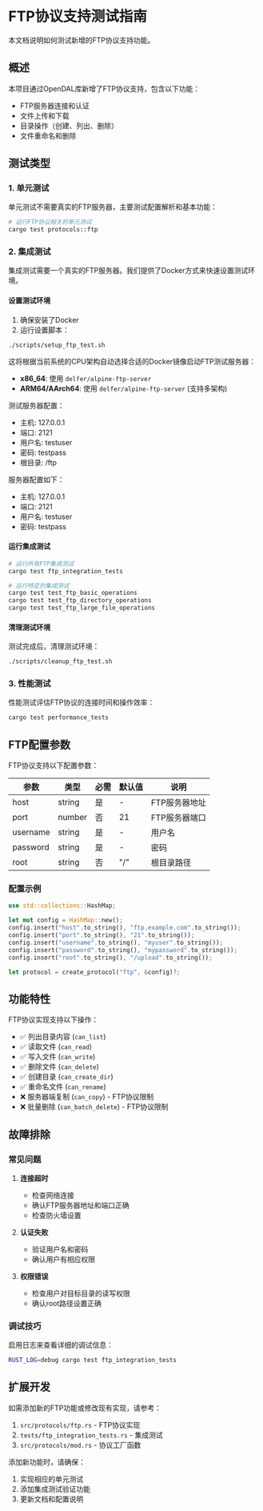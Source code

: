 # FTP协议支持测试指南

本文档说明如何测试新增的FTP协议支持功能。

## 概述

本项目通过OpenDAL库新增了FTP协议支持，包含以下功能：
- FTP服务器连接和认证
- 文件上传和下载
- 目录操作（创建、列出、删除）
- 文件重命名和删除

## 测试类型

### 1. 单元测试

单元测试不需要真实的FTP服务器，主要测试配置解析和基本功能：

```bash
# 运行FTP协议相关的单元测试
cargo test protocols::ftp
```

### 2. 集成测试

集成测试需要一个真实的FTP服务器。我们提供了Docker方式来快速设置测试环境。

#### 设置测试环境

1. 确保安装了Docker
2. 运行设置脚本：

```bash
./scripts/setup_ftp_test.sh
```

这将根据当前系统的CPU架构自动选择合适的Docker镜像启动FTP测试服务器：
- **x86_64**: 使用 `delfer/alpine-ftp-server`
- **ARM64/AArch64**: 使用 `delfer/alpine-ftp-server` (支持多架构)

测试服务器配置：
- 主机: 127.0.0.1
- 端口: 2121
- 用户名: testuser
- 密码: testpass
- 根目录: /ftp

服务器配置如下：
- 主机: 127.0.0.1
- 端口: 2121
- 用户名: testuser
- 密码: testpass

#### 运行集成测试

```bash
# 运行所有FTP集成测试
cargo test ftp_integration_tests

# 运行特定的集成测试
cargo test test_ftp_basic_operations
cargo test test_ftp_directory_operations
cargo test test_ftp_large_file_operations
```

#### 清理测试环境

测试完成后，清理测试环境：

```bash
./scripts/cleanup_ftp_test.sh
```

### 3. 性能测试

性能测试评估FTP协议的连接时间和操作效率：

```bash
cargo test performance_tests
```

## FTP配置参数

FTP协议支持以下配置参数：

| 参数 | 类型 | 必需 | 默认值 | 说明 |
|------|------|------|--------|------|
| host | string | 是 | - | FTP服务器地址 |
| port | number | 否 | 21 | FTP服务器端口 |
| username | string | 是 | - | 用户名 |
| password | string | 是 | - | 密码 |
| root | string | 否 | "/" | 根目录路径 |

### 配置示例

```rust
use std::collections::HashMap;

let mut config = HashMap::new();
config.insert("host".to_string(), "ftp.example.com".to_string());
config.insert("port".to_string(), "21".to_string());
config.insert("username".to_string(), "myuser".to_string());
config.insert("password".to_string(), "mypassword".to_string());
config.insert("root".to_string(), "/upload".to_string());

let protocol = create_protocol("ftp", &config)?;
```

## 功能特性

FTP协议实现支持以下操作：

- ✅ 列出目录内容 (`can_list`)
- ✅ 读取文件 (`can_read`)
- ✅ 写入文件 (`can_write`)
- ✅ 删除文件 (`can_delete`)
- ✅ 创建目录 (`can_create_dir`)
- ✅ 重命名文件 (`can_rename`)
- ❌ 服务器端复制 (`can_copy`) - FTP协议限制
- ❌ 批量删除 (`can_batch_delete`) - FTP协议限制

## 故障排除

### 常见问题

1. **连接超时**
   - 检查网络连接
   - 确认FTP服务器地址和端口正确
   - 检查防火墙设置

2. **认证失败**
   - 验证用户名和密码
   - 确认用户有相应权限

3. **权限错误**
   - 检查用户对目标目录的读写权限
   - 确认root路径设置正确

### 调试技巧

启用日志来查看详细的调试信息：

```bash
RUST_LOG=debug cargo test ftp_integration_tests
```

## 扩展开发

如需添加新的FTP功能或修改现有实现，请参考：

1. `src/protocols/ftp.rs` - FTP协议实现
2. `tests/ftp_integration_tests.rs` - 集成测试
3. `src/protocols/mod.rs` - 协议工厂函数

添加新功能时，请确保：
1. 实现相应的单元测试
2. 添加集成测试验证功能
3. 更新文档和配置说明
